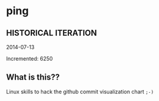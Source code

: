 # ping

## HISTORICAL ITERATION
2014-07-13

Incremented: 6250

## What is this?? 
Linux skills to hack the github commit visualization chart `;-)`
